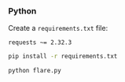 ### Python

Create a `requirements.txt` file:

```text
requests ~= 2.32.3
```

```bash
pip install -r requirements.txt

python flare.py
```
